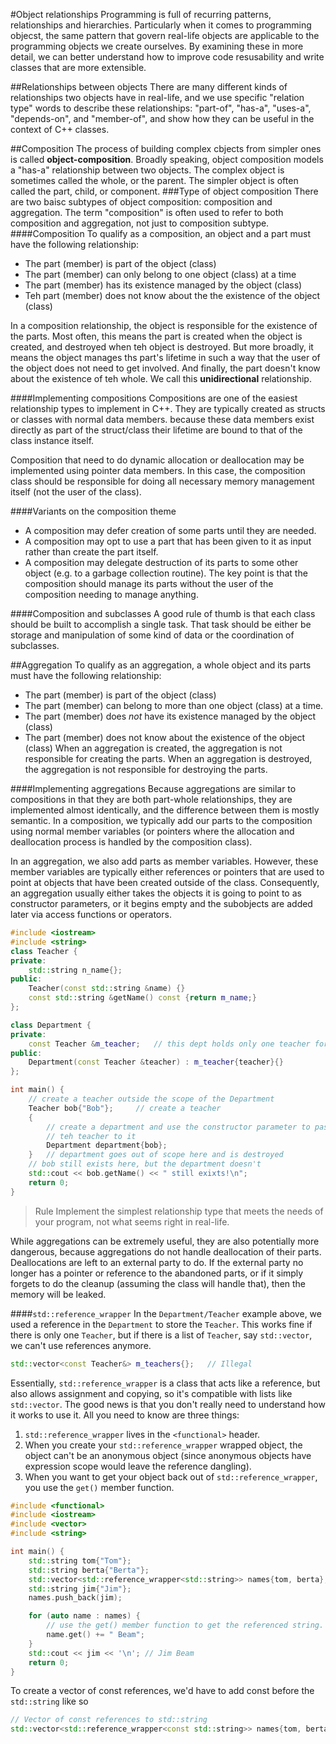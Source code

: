 #Object relationships
Programming is full of recurring patterns, relationships and hierarchies. Particularly when it comes to programming objecst, the same pattern that govern real-life objects are applicable to the programming objects  we create ourselves. By examining these in more detail, we can better understand how to improve code resusability and write classes that are more extensible.

##Relationships between objects
There are many different kinds of relationships two objects have in real-life, and we use specific "relation type" words to describe these relationships: "part-of", "has-a", "uses-a", "depends-on", and "member-of", and show how they can be useful in the context of C++ classes.

##Composition
The process of building complex cbjects from simpler ones is called **object-composition**.
Broadly speaking, object composition models a "has-a" relationship between two objects. The complex object is sometimes called the whole, or the parent. The simpler object is often called the part, child, or component.
###Type of object composition
There are two baisc subtypes of object composition: composition and aggregation.
The term "composition" is often used to refer to both composition and aggregation, not just to composition subtype.
####Composition
To qualify as a composition, an object and  a part must have the following relationship:
- The part (member) is part of the object (class)
- The part (member) can only belong to one object (class) at a time
- The part (member) has its existence managed by the object (class)
- Teh part (member) does not know about the the existence of the object (class)

In a composition relationship, the object is responsible for the existence of the parts. Most often, this means the part is created when the object is created, and destroyed when teh object is destroyed. But more broadly, it means the object manages ths part's lifetime in such a way that the user of the object does not need to get involved.
And finally, the part doesn't know about the existence of teh whole.
We call this **unidirectional** relationship.

####Implementing compositions
Compositions are one of the easiest relationship types to implement in C++. They are typically created as structs or classes with normal data members. because these data members exist directly as part of the struct/class their lifetime are bound to that of the class instance itself.

Composition that need to do dynamic allocation or deallocation may be implemented using pointer data members. In this case, the composition class should be responsible for doing all necessary memory management itself (not the user of the class).

####Variants on the composition theme
- A composition may defer creation of some parts until they are needed.
- A composition may opt to use a part that has been given to it as input rather than create the part itself.
- A composition may delegate destruction of its parts to some other object (e.g. to a garbage collection routine).
The key point is that the composition should manage its parts without the user of the composition needing to manage anything.

####Composition and subclasses
A good rule of thumb is that each class should be built to accomplish a single task. That task should be either be storage and manipulation of some kind of data or the coordination of subclasses.

##Aggregation
To qualify as an aggregation, a whole object and its parts must have the following relationship:
- The part (member) is part of the object (class)
- The part (member) can belong to more than one object (class) at a time.
- The part (member) does *not* have its existence managed by the object (class)
- The part (member) does not know about the existence of the object (class)
When an aggregation is created, the aggregation is not responsible for creating the parts. When an aggregation is destroyed, the aggregation is not responsible for destroying the parts.

####Implementing aggregations
Because aggregations are similar to compositions in that they are both part-whole relationships, they are implemented almost identically, and the difference between them is mostly semantic. In a composition, we typically add our parts to the composition using normal member variables (or pointers where the allocation and deallocation process is handled by the composition class).

In an aggregation, we also add parts as member variables. However, these member variables are typically either references or pointers that are used to point at objects that have been created outside of the class. Consequently, an aggregation usually either takes the objects it is going to point to as constructor parameters, or it begins empty and the subobjects are added later via access functions or operators.
```cpp
#include <iostream>
#include <string>
class Teacher {
private:
	std::string n_name{};
public:
	Teacher(const std::string &name) {}
	const std::string &getName() const {return m_name;}
};

class Department {
private:
	const Teacher &m_teacher; 	// this dept holds only one teacher for simplicity
public:
	Department(const Teacher &teacher) : m_teacher{teacher}{}
};

int main() {
	// create a teacher outside the scope of the Department
	Teacher bob{"Bob"}; 	// create a teacher
	{
		// create a department and use the constructor parameter to pass
		// teh teacher to it
		Department department{bob};
	}	// department goes out of scope here and is destroyed
	// bob still exists here, but the department doesn't
	std::cout << bob.getName() << " still exixts!\n";
	return 0;
}
```
>Rule
>Implement the simplest relationship type that meets the needs of your program, not what seems right in real-life.

While aggregations can be extremely useful, they are also potentially more dangerous, because aggregations do not handle deallocation of their parts. Deallocations are left to an external party to do. If the external party no longer has a pointer or reference to the abandoned parts, or if it simply forgets to do the cleanup (assuming the class will handle that), then the memory will be leaked.

####`std::reference_wrapper`
In the `Department/Teacher` example above, we used a reference in the `Department` to store the `Teacher`. This works fine if there is only one `Teacher`, but if there is a list of `Teacher`, say `std::vector`, we can't use references anymore.
```cpp
std::vector<const Teacher&> m_teachers{}; 	// Illegal
```
Essentially, `std::reference_wrapper` is a class that acts like a reference, but also allows assignment and copying, so it's compatible with lists like `std::vector`.
The good news is that you don't really need to understand how it works to use it. All you need to know are three things:
1. `std::reference_wrapper` lives in the `<functional>` header.
2. When you create your `std::reference_wrapper` wrapped object, the object can't be an anonymous object (since anonymous objects have expression scope would leave the reference dangling).
3. When you want to get your object back out of `std::reference_wrapper`, you use the `get()` member function.
```cpp
#include <functional>
#include <iostream>
#include <vector>
#include <string>

int main() {
	std::string tom{"Tom"};
	std::string berta{"Berta"};
	std::vector<std::reference_wrapper<std::string>> names{tom, berta};
	std::string jim{"Jim"};
	names.push_back(jim);

	for (auto name : names) {
		// use the get() member function to get the referenced string.
		name.get() += " Beam";
	}
	std::cout << jim << '\n'; // Jim Beam
	return 0;
}
```
To create a vector of const references, we'd have to add const before the `std::string` like so
```cpp
// Vector of const references to std::string
std::vector<std::reference_wrapper<const std::string>> names{tom, berta};
```
